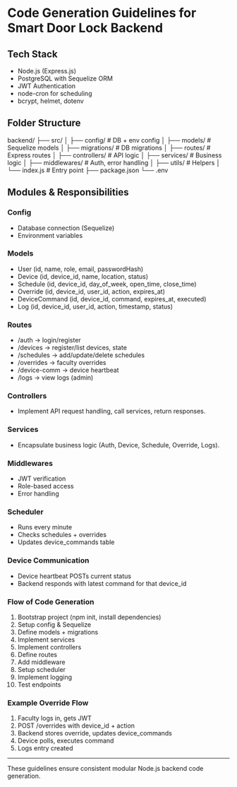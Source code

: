 # Code Generation Guidelines for Smart Door Lock Backend

## Tech Stack

-   Node.js (Express.js)
-   PostgreSQL with Sequelize ORM
-   JWT Authentication
-   node-cron for scheduling
-   bcrypt, helmet, dotenv

## Folder Structure

backend/ ├── src/ │ ├── config/ \# DB + env config │ ├── models/ \#
Sequelize models │ ├── migrations/ \# DB migrations │ ├── routes/ \#
Express routes │ ├── controllers/ \# API logic │ ├── services/ \#
Business logic │ ├── middlewares/ \# Auth, error handling │ ├── utils/
\# Helpers │ └── index.js \# Entry point ├── package.json └── .env

## Modules & Responsibilities

### Config

-   Database connection (Sequelize)
-   Environment variables

### Models

-   User (id, name, role, email, passwordHash)
-   Device (id, device_id, name, location, status)
-   Schedule (id, device_id, day_of_week, open_time, close_time)
-   Override (id, device_id, user_id, action, expires_at)
-   DeviceCommand (id, device_id, command, expires_at, executed)
-   Log (id, device_id, user_id, action, timestamp, status)

### Routes

-   /auth → login/register
-   /devices → register/list devices, state
-   /schedules → add/update/delete schedules
-   /overrides → faculty overrides
-   /device-comm → device heartbeat
-   /logs → view logs (admin)

### Controllers

-   Implement API request handling, call services, return responses.

### Services

-   Encapsulate business logic (Auth, Device, Schedule, Override, Logs).

### Middlewares

-   JWT verification
-   Role-based access
-   Error handling

### Scheduler

-   Runs every minute
-   Checks schedules + overrides
-   Updates device_commands table

### Device Communication

-   Device heartbeat POSTs current status
-   Backend responds with latest command for that device_id

### Flow of Code Generation

1.  Bootstrap project (npm init, install dependencies)
2.  Setup config & Sequelize
3.  Define models + migrations
4.  Implement services
5.  Implement controllers
6.  Define routes
7.  Add middleware
8.  Setup scheduler
9.  Implement logging
10. Test endpoints

### Example Override Flow

1.  Faculty logs in, gets JWT
2.  POST /overrides with device_id + action
3.  Backend stores override, updates device_commands
4.  Device polls, executes command
5.  Logs entry created

------------------------------------------------------------------------

These guidelines ensure consistent modular Node.js backend code
generation.
